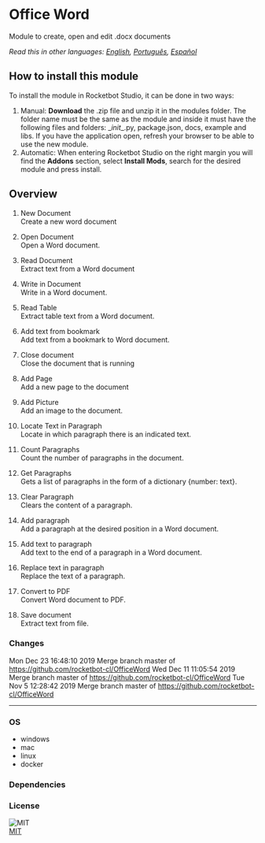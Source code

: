 



# Office Word
  
Module to create, open and edit .docx documents  

*Read this in other languages: [English](README.md), [Português](README.pr.md), [Español](README.es.md)*

## How to install this module
  
To install the module in Rocketbot Studio, it can be done in two ways:
1. Manual: __Download__ the .zip file and unzip it in the modules folder. The folder name must be the same as the module and inside it must have the following files and folders: \__init__.py, package.json, docs, example and libs. If you have the application open, refresh your browser to be able to use the new module.
2. Automatic: When entering Rocketbot Studio on the right margin you will find the **Addons** section, select **Install Mods**, search for the desired module and press install.  


## Overview


1. New Document  
Create a new word document

2. Open Document  
Open a Word document.

3. Read Document  
Extract text from a Word document

4. Write in Document  
Write in a Word document.

5. Read Table  
Extract table text from a Word document.

6. Add text from bookmark  
Add text from a bookmark to Word document.

7. Close document  
Close the document that is running

8. Add Page  
Add a new page to the document

9. Add Picture  
Add an image to the document.

10. Locate Text in Paragraph  
Locate in which paragraph there is an indicated text.

11. Count Paragraphs  
Count the number of paragraphs in the document.

12. Get Paragraphs  
Gets a list of paragraphs in the form of a dictionary {number: text}.

13. Clear Paragraph  
Clears the content of a paragraph.

14. Add paragraph  
Add a paragraph at the desired position in a Word document.

15. Add text to paragraph  
Add text to the end of a paragraph in a Word document.

16. Replace text in paragraph  
Replace the text of a paragraph.

17. Convert to PDF  
Convert Word document to PDF.

18. Save document  
Extract text from file.  



### Changes
Mon Dec 23 16:48:10 2019  Merge branch master of https://github.com/rocketbot-cl/OfficeWord
Wed Dec 11 11:05:54 2019  
Merge branch master of https://github.com/rocketbot-cl/OfficeWord
Tue Nov 5 12:28:42 2019  Merge branch master of 
https://github.com/rocketbot-cl/OfficeWord

----
### OS

- windows
- mac
- linux
- docker

### Dependencies

### License
  
![MIT](https://camo.githubusercontent.com/107590fac8cbd65071396bb4d04040f76cde5bde/687474703a2f2f696d672e736869656c64732e696f2f3a6c6963656e73652d6d69742d626c75652e7376673f7374796c653d666c61742d737175617265)  
[MIT](http://opensource.org/licenses/mit-license.ph)
